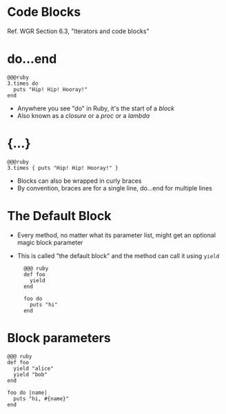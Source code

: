 <!SLIDE subsection>
# Code Blocks

Ref. WGR Section 6.3, "Iterators and code blocks"

# do...end

    @@@ruby
    3.times do 
      puts "Hip! Hip! Hooray!"
    end

* Anywhere you see "do" in Ruby, it's the start of a *block*
* Also known as a *closure* or a *proc* or a *lambda*

# {...}

    @@@ruby
    3.times { puts "Hip! Hip! Hooray!" } 

* Blocks can also be wrapped in curly braces
* By convention, braces are for a single line, do...end for multiple lines

# The Default Block

* Every method, no matter what its parameter list, might get an optional magic block parameter
* This is called "the default block" and the method can call it using `yield`

        @@@ ruby
        def foo
          yield
        end
    
        foo do
          puts "hi"
        end

# Block parameters

    @@@ ruby
    def foo
      yield "alice"
      yield "bob"
    end

    foo do |name|
      puts "hi, #{name}"
    end

